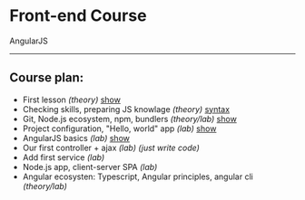 # Front-end Course
AngularJS

---

## Course plan:

 * First lesson _(theory)_ [show](./lessons/First_Lesson)
 * Checking skills, preparing JS knowlage _(theory)_ [syntax](./lessons/Basic_js_syntax)
 * Git, Node.js ecosystem, npm, bundlers _(theory/lab)_ [show](./lessons/Lesson_3)
 * Project configuration, "Hello, world" app _(lab)_ [show](./lessons/Lesson_4)
 * AngularJS basics _(lab)_ [show](./lessons/Lesson_5)
 * Our first controller + ajax _(lab)_ _(just write code)_
 * Add first service _(lab)_
 * Node.js app, client-server SPA _(lab)_
 * Angular ecosysten: Typescript, Angular principles, angular cli _(theory/lab)_
